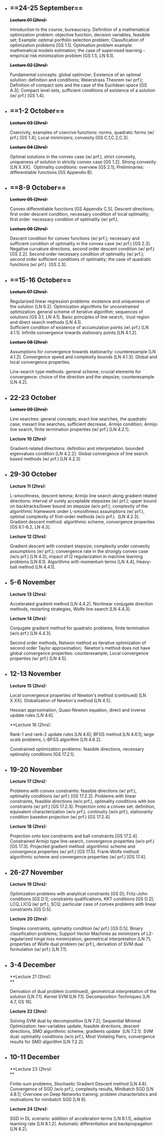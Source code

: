 - ## ==24-25 September==

	~~**Lecture 01 (2hrs):**~~
    
    Introduction to the course, bureaucracy. Definition of a mathematical optimization problem: objective function, decision variables, feasibile set; Example: optimal portfolio selection problem; Classification of optimization problems [GS 1.1]. Optimation problem example: mathematical models estimation; the case of supervised learning - empirical risk minimization problem [GS 1.5, LN 6.1].
    
    ~~**Lecture 02 (2hrs):**~~
    
    Fundamental concepts: global optimizer; Existence of an optimal solution: definition and conditions; Weierstrass Theorem (w/ prf.); Definition of compact sets and the case of the Euclidean space [GS A.3]; Compact level sets, sufficient conditions of existence of a solution (w/ prf.) [GS 1.4].
    
- ## ==1-2 October==
    
    ~~**Lecture 03 (2hrs):**~~
    
    Coercivity, examples of coercive functions: norms, quadratic forms (w/ prf.) [GS 1.4]; Local minimizers; convexity [GS C.1,C.2,C.3].
    
    ~~**Lecture 04 (2hrs):**~~
    
    Optimal solutions in the convex case (w/ prf.), strict convexity, uniqueness of solution in strictly convex case [GS 1.2]. Strong convexity [LN X.XX].  Optimality conditions: overview [GS 2.1]; Preliminaries: differentiable functions [GS Appendix B].
    
- ## ==8-9 October==
    
    ~~**Lecture 05 (2hrs):**~~
    
    Convex differentiable functions [GS Appendix C.5]. Descent directions; first order descent condition, necessary condition of local optimality; first order  necessary condition of optimality (w/ prf.).
    
    ~~**Lecture 06 (2hrs):**~~ 
    
    Descent condition for convex functions (w/ prf.); necessary and sufficient condition of optimality in the convex case (w/ prf.) [GS 2.3]. Negative curvature directions, second order descent condition (w/ prf.) [GS 2.2]. Second order necessary condition of optimality (w/ prf.); second order sufficient conditions of optimality; the case of quadratic functions (w/ prf.)  [GS 2.3].
    
- ## ==15-16 October==
    
    ~~**Lecture 07 (2hrs):**~~ 
    
    Regularized linear regression problems: existence and uniqueness of the solution [LN 6.2]. Optimization algorithms for unconstrained optimization: general scheme of iterative algorithm; sequences of solutions [GS 3.1, LN 4.1]. Baisc principles of line search,  trust region and direct search methods [LN 4.1].  
    Sufficient condition of existence of accumulation points (w\ prf.) [LN 4.1.1]. Infinite convergence towards stationary points [LN 4.1.2]. 
    
    ~~**Lecture 08 (2hrs):**~~ 
    
    Assumptions for convergence towards stationarity: counterexample [LN 4.1.2]. Convergence speed and complexity bounds [LN 4.1.3]. Global and local convergence properties.
    
    Line-search type methods: general scheme; crucial elements for convergence: choice of the direction and the stepsize; counterexample [LN 4.2]. 
    
- ## 22-23 October
    
    ~~**Lecture 09 (2hrs):**~~ 
    
    Line searches: general concepts; exact line searches, the quadratic case; inexact line searches, sufficient decrease, Armijo condition; Armijo line search, finite termination properties (w/ prf.) [LN 4.2.1]. 
    
    **Lecture 10 (2hrs):**
    
    Gradient-related directions: definition and interpretation; bounded eigenvalues condition [LN 4.2.2]. Global convergence of line search based methods (w/ prf.) [LN 4.2.3]
    
- ## 29-30 October
    
    **Lecture 11 (2hrs):** 
    
    L-smoothness, descent lemma; Armijo line search along gradient related directions: interval of surely acceptable stepsizes (w/ prf.); upper bound on backtracks/lower bound on stepsize (w/o prf.); complexity of the algorithmic framework under L-smoothness assumptions (w/ prf.), optimal complexity of first-order methods (w/o prf.).  [LN 4.2.3]. Gradient descent method: algorithmic scheme, convergence properites [GS 6.1-6.2, LN 4.3].  
      
    
    **Lecture 12 (2hrs):** 
    
    Gradient descent with constant stepsize; complexity under convexity assumptions (w/ prf.); convergence rate in the strongly convex case (w/o prf.) [LN 4.3], impact of l2 regularization in machine learning problems [LN 6.1]. Algorithms with momentum terms [LN 4.4], Heavy-ball method [LN 4.4.1].
    
- ## 5-6 November
    
    **Lecture 13 (2hrs):** 
    
    Accelerated gradient method [LN 4.4.2]. Nonlinear conjugate direction methods, restarting strategies, Wolfe line search [LN 4.4.3]. 
    
    **Lecture 14 (2hrs):** 
    
    Conjugate gradient method for quadratic problems, finite termination (w/o prf.) [LN 4.4.3]. 
    
    Second order methods, Netwon method as iterative optimization of second order Taylor approximation;  Newton's method does not have global convergence properties: counterexample; Local convergence properties (w/ prf.) [LN 4.5].
    
- ## 12-13 November
    
    **Lecture 15 (2hrs):** 
    
    Local convergence properties of Newton's method (continued) [LN X.XX]. Globalization of Newton's method [LN 4.5]. 
    
    Hessian approximation, Quasi-Newton equation, direct and inverse update rules [LN 4.6].
    
    **Lecture 16 (2hrs):  
    
    Rank-1 and rank-2 update rules [LN 4.6]; BFGS method [LN 4.6.1]; large scale problems, L-BFGS algorithm [LN 4.6.2].
    
    Constrained optimization problems: feasible directions, necessary optimality conditions [GS 17.2.1].
    
- ## 19-20 November
    
    **Lecture 17 (2hrs):** 
    
    Problems with convex constraints: feasible directions (w/ prf.), optimality conditions (w/ prf.) [GS 17.2.2]. Problems with linear constraints, feasible directions (w/o prf.), optimality conditions with box constraints (w/ prf.) [GS 17.2.3]. Projection onto a convex set: definition, equivalent characterization (w/o prf.), continuity (w/o prf.), stationarity condition basedon projection (w/ prf.) [GS 17.2.4].
    
    **Lecture 18 (2hrs):** 
    
    Projection onto box constraints and ball constraints [GS 17.2.4]. Constrained Armijo type line-search, convergence properties (w/o prf.) [GS 17.3]. Projected gradient method: algorithmic scheme and convergence properties (w/ prf.) [GS 17.5]. Frank-Wolfe method: algorithmic scheme and convergence properties (w/ prf.) [GS 17.4].
    
- ## 26-27 November
    
    **Lecture 19 (2hrs):** 
    
    Optimization problems with analytical constraints [GS D]; Fritz-John conditions [GS D.1]; constraints qualifications, KKT conditions [GS D.2]; LCQ, LICQ (w/ prf.), SCQ; particular case of convex problems with linear constraints [GS D.5].
    
    **Lecture 20 (2hrs):** 
    
    Simplex constraints, optimality condition (w/ prf.) [GS D.5]. Binary classification problems; Support Vector Machines as minimizers of L2-regularized hinge loss minimization, geometrical interpretation [LN 7]; properties of Wolfe dual problem (w/ prf.), derivation of SVM dual formulation (w/ prf.) [LN 7.1].
    
- ## 3-4 December
    
    **Lecture 21 (2hrs):  
    **
    
    Derivation of dual problem (continued), geometrical interpretation of the solution [LN 7.1]. Kernel SVM [LN 7.1]. Decomposition Techniques [LN 4.7, GS 16].
    
    **Lecture 22 (2hrs):** 
    
    Solving SVM dual by decomposition [LN 7.2]; Sequential Minimal Optimization: two-variables update, feasible directions, descent directions, SMO algorithmic scheme, gradients update  [LN 7.2.1]. SVM dual: optimality conditions (w/o prf.), Most Violating Pairs, convergence results for SMO algorithm [LN 7.2.2].
    
- ## 10-11 December
    
    **Lecture 23 (2hrs):  
    **
    
    Finite-sum problems, Stochastic Gradient Descent method [LN 4.8]. Convergence of SGD (w/o prf.), complexity results, Minibatch SGD [LN 4.8.1]; Overview on Deep Networks training: problem characteristics and motivations for minibatch SGD [LN 8].
    
    **Lecture 24 (2hrs):** 
    
    SGD in DL scenario: addition of acceleration terms [LN 8.1.1], adaptive learning rate [LN 8.1.2]. Automatic differentiation and backpropagation [LN 8.2].